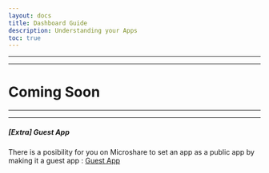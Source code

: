 ```yaml
---
layout: docs
title: Dashboard Guide
description: Understanding your Apps
toc: true
---
```



---------------------------------------
---------------------------------------

# Coming Soon

---------------------------------------
---------------------------------------

##### [Extra] Guest App

There is a posibility for you on Microshare to set an app as a public app by making it a guest app :
[Guest App](/docs/2/technical/microshare-platform/creating-guest-app-guide)

<br><br>

